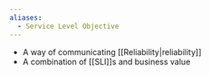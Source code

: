 ```yaml
---
aliases:
  - Service Level Objective
---
```

- A way of communicating [[Reliability|reliability]]
- A combination of [[SLI]]s and business value